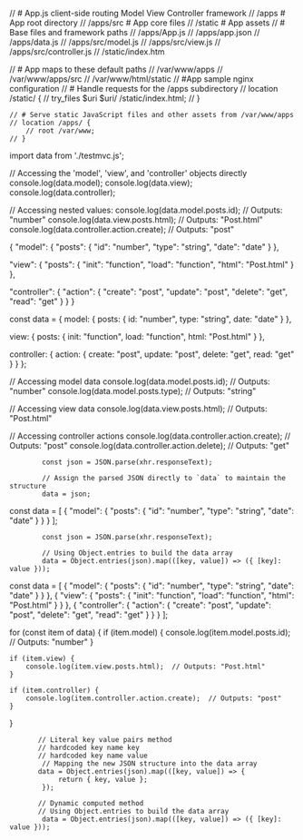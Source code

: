 // # App.js client-side routing Model View Controller framework
    // /apps # App root directory
    // /apps/src # App core files
    // /static # App assets
// # Base files and framework paths
    // /apps/App.js 
    // /apps/app.json
    // /apps/data.js
    // /apps/src/model.js
    // /apps/src/view.js
    // /apps/src/controller.js
    // /static/index.htm

// # App maps to these default paths
    // /var/www/apps
    // /var/www/apps/src
    // /var/www/html/static
// #App sample nginx configuration
    // # Handle requests for the /apps subdirectory
    // location /static/ {
        // try_files $uri $uri/ /static/index.html;
    // }

    // # Serve static JavaScript files and other assets from /var/www/apps
    // location /apps/ {
        // root /var/www;
    // }

import data from './testmvc.js';

// Accessing the 'model', 'view', and 'controller' objects directly
console.log(data.model); 
console.log(data.view); 
console.log(data.controller);

// Accessing nested values:
console.log(data.model.posts.id);  // Outputs: "number"
console.log(data.view.posts.html); // Outputs: "Post.html"
console.log(data.controller.action.create); // Outputs: "post"

{
  "model": {
    "posts": { 
       "id": "number", 
       "type": "string", 
       "date": "date" 
    }
  },
  
  "view": {
    "posts": { 
       "init": "function", 
       "load": "function",
       "html": "Post.html"
    }
  },
  
  "controller": {
    "action": { 
       "create": "post", 
       "update": "post",
       "delete": "get",
       "read": "get"
    }
  }
}

const data = {
  model: {
    posts: {
      id: "number", 
      type: "string", 
      date: "date"
    }
  },
  
  view: {
    posts: {
      init: "function", 
      load: "function",
      html: "Post.html"
    }
  },
  
  controller: {
    action: {
      create: "post", 
      update: "post",
      delete: "get",
      read: "get"
    }
  }
};


// Accessing model data
console.log(data.model.posts.id);      // Outputs: "number"
console.log(data.model.posts.type);    // Outputs: "string"

// Accessing view data
console.log(data.view.posts.html);     // Outputs: "Post.html"

// Accessing controller actions
console.log(data.controller.action.create);  // Outputs: "post"
console.log(data.controller.action.delete);  // Outputs: "get"


            const json = JSON.parse(xhr.responseText);

            // Assign the parsed JSON directly to `data` to maintain the structure
            data = json;

const data = [
  {
     "model": {
        "posts": {
           "id": "number",
           "type": "string",
           "date": "date"
        }
     }
  }
];

            const json = JSON.parse(xhr.responseText);

            // Using Object.entries to build the data array
            data = Object.entries(json).map(([key, value]) => ({ [key]: value }));


const data = [
  {
    "model": {
      "posts": {
        "id": "number",
        "type": "string",
        "date": "date"
      }
    }
  },
  {
    "view": {
      "posts": {
        "init": "function",
        "load": "function",
        "html": "Post.html"
      }
    }
  },
  {
    "controller": {
      "action": {
        "create": "post",
        "update": "post",
        "delete": "get",
        "read": "get"
      }
    }
  }
];

for (const item of data) {
    if (item.model) {
        console.log(item.model.posts.id);  // Outputs: "number"
    }

    if (item.view) {
        console.log(item.view.posts.html);  // Outputs: "Post.html"
    }

    if (item.controller) {
        console.log(item.controller.action.create);  // Outputs: "post"
    }
}

           // Literal key value pairs method 
           // hardcoded key name key 
           // hardcoded key name value
            // Mapping the new JSON structure into the data array
           data = Object.entries(json).map(([key, value]) => {
                return { key, value };
            });

           // Dynamic computed method
           // Using Object.entries to build the data array
            data = Object.entries(json).map(([key, value]) => ({ [key]: value }));


